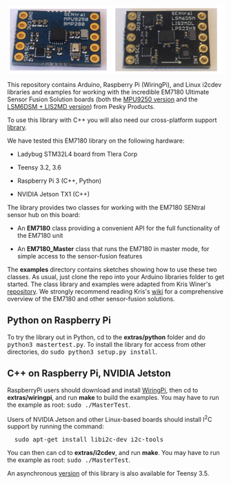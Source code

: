 <a href="https://www.tindie.com/products/onehorse/ultimate-sensor-fusion-solution/"><img src="sentral2.png" width=700></a>

This repository contains Arduino, Raspberry Pi (WiringPi), and Linux i2cdev
libraries and examples for working with the incredible 
EM7180 Ultimate Sensor Fusion Solution boards 
(both the [MPU9250 version](https://www.tindie.com/products/onehorse/ultimate-sensor-fusion-solution-mpu9250/)
and the
[LSM6DSM + LIS2MD version](https://www.tindie.com/products/onehorse/ultimate-sensor-fusion-solution-lsm6dsm--lis2md/))
from Pesky Products. 

To use this library with C++ you will also need our cross-platform support 
[library](https://github.com/simondlevy/CrossPlatformDataBus).

We have tested this EM7180 library on the following hardware:

* Ladybug STM32L4 board from Tlera Corp

* Teensy 3.2, 3.6

* Raspberry Pi 3 (C++, Python)

* NVIDIA Jetson TX1 (C++)

The library provides two classes for working with the EM7180 SENtral sensor hub on this board:

* An <b>EM7180</b> class providing a convenient API for the full functionality of the EM7180 unit

* An <b>EM7180_Master</b> class that runs the EM7180 in master mode, for simple access to the sensor-fusion features

The <b>examples</b> directory contains sketches showing how to use these two classes. As usual, just clone the repo
into your Arduino libraries folder to get started. The class library and
examples were adapted from Kris Winer's [repository](https://github.com/kriswiner/EM7180_SENtral_sensor_hub).
We strongly recommend reading Kris's  [wiki](https://github.com/kriswiner/EM7180_SENtral_sensor_hub/wiki) for
a comprehensive overview of the EM7180 and other sensor-fusion solutions.

## Python on Raspberry Pi

To try the library out in Python, cd to the <b>extras/python</b> folder and do
<tt>python3 mastertest.py</tt>.  To install the library for access from other
directories, do <tt>sudo python3 setup.py install</tt>.

## C++ on Raspberry Pi, NVIDIA Jetston

RaspberryPi users should download and install [WiringPi](http://wiringpi.com/),
then cd to <b>extras/wiringpi</b>, and run <b>make</b>
to build the examples.  You may have to run the example as root: <tt>sudo ./MasterTest</tt>.

Users of NVIDIA Jetson and other Linux-based boards should install I<sup>2</sup>C support by running the command:
<pre>
  sudo apt-get install libi2c-dev i2c-tools
</pre>
You can then can cd to <b>extras/i2cdev</b>, and run
<b>make</b>. You may have to run the example as root: <tt>sudo ./MasterTest</tt>.

An asynchronous [version](https://github.com/bmegli/EM7180.git) of this library is also available for Teensy 3.5.

